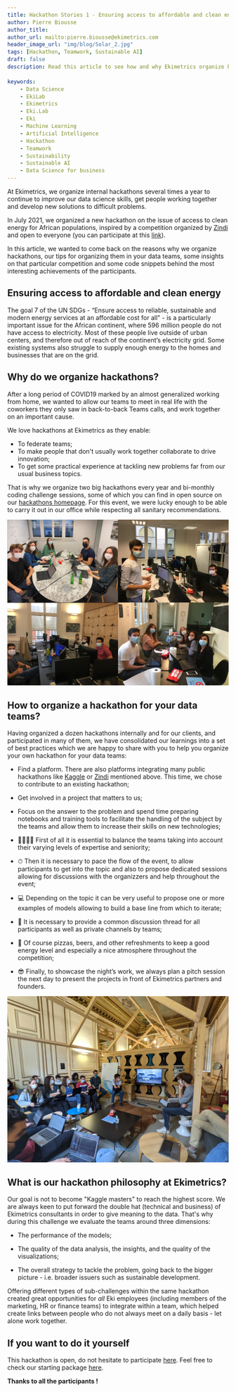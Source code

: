 ```yaml
---
title: Hackathon Stories 1 - Ensuring access to affordable and clean energy
author: Pierre Biousse
author_title:
author_url: mailto:pierre.biousse@ekimetrics.com
header_image_url: "img/blog/Solar_2.jpg"
tags: [Hackathon, Teamwork, Sustainable AI]
draft: false
description: Read this article to see how and why Ekimetrics organize hackathons to foster creativity, innovation and team work in our Data teams. Also learn important tips for organizing your own hackathons.

keywords:
    - Data Science
    - EkiLab
    - Ekimetrics
    - Eki.Lab
    - Eki
    - Machine Learning
    - Artificial Intelligence
    - Hackathon
    - Teamwork
    - Sustainability
    - Sustainable AI
    - Data Science for business
---
```


<!--truncate-->


At Ekimetrics, we organize internal hackathons several times a year to continue to improve our data science skills, get people working together and develop new solutions to difficult problems.

In July 2021, we organized a new hackathon on the issue of access to clean energy for African populations, inspired by a competition organized by [Zindi](https://zindi.africa/competitions) and open to everyone (you can participate at this [link](https://zindi.africa/competitions/sfc-paygo-solar-credit-repayment-competition)).

In this article, we wanted to come back on the reasons why we organize hackathons, our tips for organizing them in your data teams, some insights on that particular competition and some code snippets behind the most interesting achievements of the participants.


## Ensuring access to affordable and clean energy

The goal 7 of the UN SDGs - “Ensure access to reliable, sustainable and modern energy services at an affordable cost for all" - is a particularly important issue for the African continent, where 596 million people do not have access to electricity.
Most of these people live outside of urban centers, and therefore out of reach of the continent’s electricity grid. Some existing systems also struggle to supply enough energy to the homes and businesses that are on the grid.



## Why do we organize hackathons?

After a long period of COVID19 marked by an almost generalized working from home, we wanted to allow our teams to meet in real life with the coworkers they only saw in back-to-back Teams calls, and work together on an important cause.  

We love hackathons at Ekimetrics as they enable: 

- To federate teams;
- To make people that don't usually work together collaborate to drive innovation;
- To get some practical experience at tackling new problems far from our usual business topics.


That is why we organize two big hackathons every year and bi-monthly coding challenge sessions, some of which you can find in open source on our [hackathons homepage](https://ekimetrics.github.io/hacks/). 
For this event, we were lucky enough to be able to carry it out in our office while respecting all sanitary recommendations.


![](img/Hackathon_Stories_1/Team.png)



## How to organize a hackathon for your data teams?

Having organized a dozen hackathons internally and for our clients, and participated in many of them, we have consolidated our learnings into a set of best practices which we are happy to share with you to help you organize your own hackathon for your data teams:

- Find a platform. There are also platforms integrating many public hackathons like [Kaggle](https://www.kaggle.com/) or [Zindi](https://zindi.africa/) mentioned above. This time, we chose to contribute to an existing hackathon;

- Get involved in a project that matters to us;

- Focus on the answer to the problem and spend time preparing notebooks and training tools to facilitate the handling of the subject by the teams and allow them to increase their skills on new technologies;

- 👨‍👨‍👦‍👦 First of all it is essential to balance the teams taking into account their varying levels of expertise and seniority;

- ⏱ Then it is necessary to pace the flow of the event, to allow participants to get into the topic and also to propose dedicated sessions allowing for discussions with the organizzers and help throughout the event;

- 💻 Depending on the topic it can be very useful to propose one or more examples of models allowing to build a base line from which to iterate;

- 💬 It is necessary to provide a common discussion thread for all participants as well as private channels by teams;

- 🍾 Of course pizzas, beers, and other refreshments to keep a good energy level and especially a nice atmosphere throughout the competition;

- 😎 Finally, to showcase the night’s work, we always plan a pitch session the next day to present the projects in front of Ekimetrics partners and founders.

![](img/Hackathon_Stories_1/Image32.png)



## What is our hackathon philosophy at Ekimetrics?


Our goal is not to become "Kaggle masters" to reach the highest score.
We are always keen to put forward the double hat (technical and business) of Ekimetrics consultants in order to give meaning to the data.
That's why during this challenge we evaluate the teams around three dimensions:

- The performance of the models;

- The quality of the data analysis, the insights, and the quality of the visualizations;

- The overall strategy to tackle the problem, going back to the bigger picture - i.e. broader issuers such as sustainable development.

Offering different types of sub-challenges within the same hackathon created great opportunities for *all* Eki employees (including members of the marketing, HR or finance teams) to integrate within a team, which helped create links between people who do not always meet on a daily basis - let alone work together.


## If you want to do it yourself

This hackathon is open, do not hesitate to participate [here](https://zindi.africa/competitions/sfc-paygo-solar-credit-repayment-competition).
Feel free to check our starting package [here](https://ekimetrics.github.io/blog/).

**Thanks to all the participants !**



